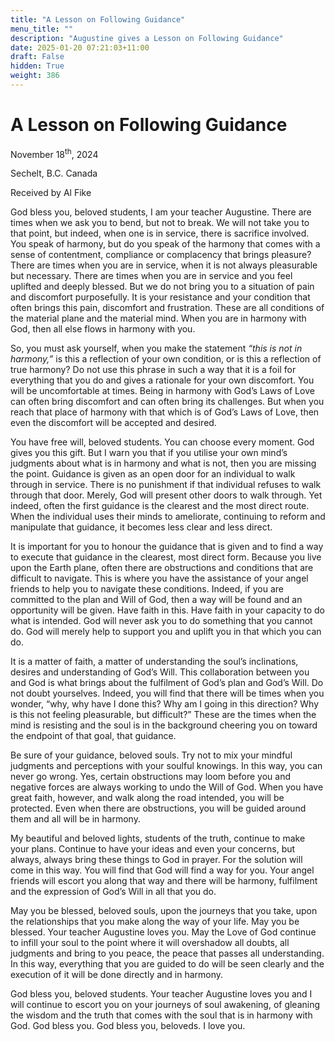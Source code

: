 ```yaml
---
title: "A Lesson on Following Guidance"
menu_title: ""
description: "Augustine gives a Lesson on Following Guidance"
date: 2025-01-20 07:21:03+11:00
draft: False
hidden: True
weight: 386
---
```

# A Lesson on Following Guidance

November 18<sup>th</sup>, 2024

Sechelt, B.C. Canada

Received by Al Fike 

God bless you, beloved students, I am your teacher Augustine. There are times when we ask you to bend, but not to break. We will not take you to that point, but indeed, when one is in service, there is sacrifice involved. You speak of harmony, but do you speak of the harmony that comes with a sense of contentment, compliance or complacency that brings pleasure? There are times when you are in service, when it is not always pleasurable but necessary. There are times when you are in service and you feel uplifted and deeply blessed. But we do not bring you to a situation of pain and discomfort purposefully. It is your resistance and your condition that often brings this pain, discomfort and frustration. These are all conditions of the material plane and the material mind. When you are in harmony with God, then all else flows in harmony with you.  

So, you must ask yourself, when you make the statement *“this is not in harmony,”* is this a reflection of your own condition, or is this a reflection of true harmony? Do not use this phrase in such a way that it is a foil for everything that you do and gives a rationale for your own discomfort. You will be uncomfortable at times. Being in harmony with God’s Laws of Love can often bring discomfort and can often bring its challenges. But when you reach that place of harmony with that which is of God’s Laws of Love, then even the discomfort will be accepted and desired.

You have free will, beloved students. You can choose every moment. God gives you this gift. But I warn you that if you utilise your own mind’s judgments about what is in harmony and what is not, then you are missing the point. Guidance is given as an open door for an individual to walk through in service. There is no punishment if that individual refuses to walk through that door. Merely, God will present other doors to walk through. Yet indeed, often the first guidance is the clearest and the most direct route. When the individual uses their minds to ameliorate, continuing to reform and manipulate that guidance, it becomes less clear and less direct. 
 
It is important for you to honour the guidance that is given and to find a way to execute that guidance in the clearest, most direct form. Because you live upon the Earth plane, often there are obstructions and conditions that are difficult to navigate. This is where you have the assistance of your angel friends to help you to navigate these conditions. Indeed, if you are committed to the plan and Will of God, then a way will be found and an opportunity will be given. Have faith in this. Have faith in your capacity to do what is intended. God will never ask you to do something that you cannot do. God will merely help to support you and uplift you in that which you can do.  

It is a matter of faith, a matter of understanding the soul’s inclinations, desires and understanding of God’s Will. This collaboration between you and God is what brings about the fulfilment of God’s plan and God’s Will. Do not doubt yourselves. Indeed, you will find that there will be times when you wonder, “why, why have I done this? Why am I going in this direction? Why is this not feeling pleasurable, but difficult?” These are the times when the mind is resisting and the soul is in the background cheering you on toward the endpoint of that goal, that guidance. 

Be sure of your guidance, beloved souls. Try not to mix your mindful judgments and perceptions with your soulful knowings. In this way, you can never go wrong. Yes, certain obstructions may loom before you and negative forces are always working to undo the Will of God. When you have great faith, however, and walk along the road intended, you will be protected. Even when there are obstructions, you will be guided around them and all will be in harmony.

My beautiful and beloved lights, students of the truth, continue to make your plans. Continue to have your ideas and even your concerns, but always, always bring these things to God in prayer. For the solution will come in this way. You will find that God will find a way for you. Your angel friends will escort you along that way and there will be harmony, fulfilment and the expression of God’s Will in all that you do.  

May you be blessed, beloved souls, upon the journeys that you take, upon the relationships that you make along the way of your life. May you be blessed. Your teacher Augustine loves you. May the Love of God continue to infill your soul to the point where it will overshadow all doubts, all judgments and bring to you peace, the peace that passes all understanding. In this way, everything that you are guided to do will be seen clearly and the execution of it will be done directly and in harmony.  

God bless you, beloved students. Your teacher Augustine loves you and I will continue to escort you on your journeys of soul awakening, of gleaning the wisdom and the truth that comes with the soul that is in harmony with God. God bless you. God bless you, beloveds. I love you.  